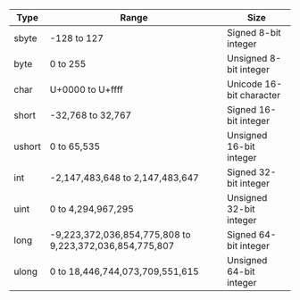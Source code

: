 Type | Range|	Size
-|-|-
sbyte |	-128 to 127|	Signed 8-bit integer
byte|	0 to 255|	Unsigned 8-bit integer
char|	U+0000 to U+ffff|	Unicode 16-bit character
short|	-32,768 to 32,767|	Signed 16-bit integer
ushort|	0 to 65,535|	Unsigned 16-bit integer
int|	-2,147,483,648 to 2,147,483,647|	Signed 32-bit integer
uint|	0 to 4,294,967,295|	Unsigned 32-bit integer
long|	-9,223,372,036,854,775,808 to 9,223,372,036,854,775,807|	Signed 64-bit integer
ulong|	0 to 18,446,744,073,709,551,615|	Unsigned 64-bit integer